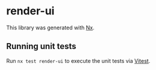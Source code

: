# render-ui

This library was generated with [Nx](https://nx.dev).

## Running unit tests

Run `nx test render-ui` to execute the unit tests via [Vitest](https://vitest.dev/).
